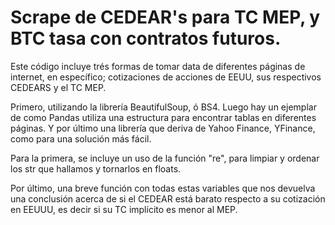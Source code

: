 # Scrape de CEDEAR's para TC MEP, y BTC tasa con contratos futuros.
Este código incluye trés formas de tomar data de diferentes páginas de internet, 
en específico; cotizaciones de acciones de EEUU, sus respectivos CEDEARS y el TC MEP. 

Primero, utilizando la librería BeautifulSoup, ó BS4. Luego hay un ejemplar de como Pandas utiliza una estructura para encontrar tablas en diferentes páginas. 
Y por último una librería que deriva de Yahoo Finance, YFinance, como para una solución más fácil. 

Para la primera, se incluye un uso de la función "re", para limpiar y ordenar los str que hallamos y tornarlos en floats. 

Por último, una breve función con todas estas variables que nos devuelva una conclusión acerca de si el CEDEAR está barato respecto a su cotización en EEUUU, 
es decir si su TC implícito es menor al MEP. 

